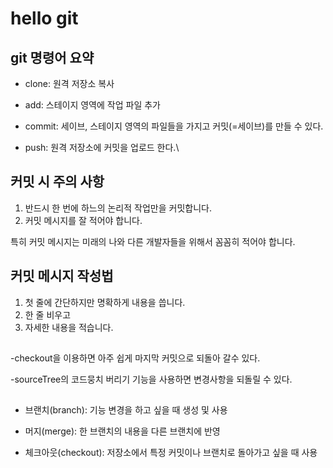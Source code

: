 # hello git

## git 명령어 요약

- clone: 원격 저장소 복사

- add: 스테이지 영역에 작업 파일 추가 

- commit: 세이브, 스테이지 영역의 파일들을 가지고 커밋(=세이브)를 만들 수 있다. 

- push: 원격 저장소에 커밋을 업로드 한다.\

## 커밋 시 주의 사항

1. 반드시 한 번에 하느의 논리적 작업만을 커밋합니다.
2. 커밋 메시지를 잘 적어야 합니다. 

특히 커밋 메시지는 미래의 나와 다른 개발자들을 위해서 꼼꼼히 적어야 합니다. 

## 커밋 메시지 작성법

1. 첫 줄에 간단하지만 명확하게 내용을 씁니다. 
2. 한 줄 비우고 
3. 자세한 내용을 적습니다. 

##

-checkout을 이용하면 아주 쉽게 마지막 커밋으로 되돌아 갈수 있다. 

-sourceTree의 코드뭉치 버리기 기능을 사용하면 변경사항을 되돌릴 수 있다. 

## 

- 브랜치(branch): 기능 변경을 하고 싶을 때 생성 및 사용

- 머지(merge): 한 브랜치의 내용을 다른 브랜치에 반영

- 체크아웃(checkout): 저장소에서 특정 커밋이나 브랜치로 돌아가고 싶을 때 사용 
